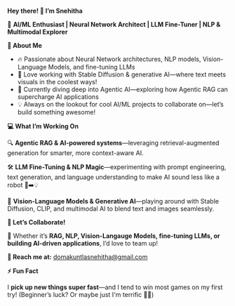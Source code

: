 **Hey there! 👋 I’m Snehitha**

🚀 **AI/ML Enthusiast | Neural Network Architect | LLM Fine-Tuner | NLP & Multimodal Explorer**

**👀 About Me**
- 🔥 Passionate about Neural Network architectures, NLP models, Vision-Language Models, and fine-tuning LLMs
- 🎨 Love working with Stable Diffusion & generative AI—where text meets visuals in the coolest ways!
- 🤖 Currently diving deep into Agentic AI—exploring how Agentic RAG can supercharge AI applications
- 💡 Always on the lookout for cool AI/ML projects to collaborate on—let’s build something awesome!

**💻 What I’m Working On**

🔍 **Agentic RAG & AI-powered systems**—leveraging retrieval-augmented generation for smarter, more context-aware AI.

🛠️ **LLM Fine-Tuning & NLP Magic**—experimenting with prompt engineering, text generation, and language understanding to make AI sound less like a robot 🤖➡️💡

🎨 **Vision-Language Models & Generative AI**—playing around with Stable Diffusion, CLIP, and multimodal AI to blend text and images seamlessly.

**💞️ Let’s Collaborate!**

🚀 Whether it’s **RAG, NLP, Vision-Langauge Models, fine-tuning LLMs, or building AI-driven applications**, I’d love to team up!

**📩 Reach me at:** domakuntlasnehitha@gmail.com

**⚡ Fun Fact**

I **pick up new things super fast**—and I tend to win most games on my first try! (Beginner’s luck? Or maybe just I'm terrific 🤖😆)
